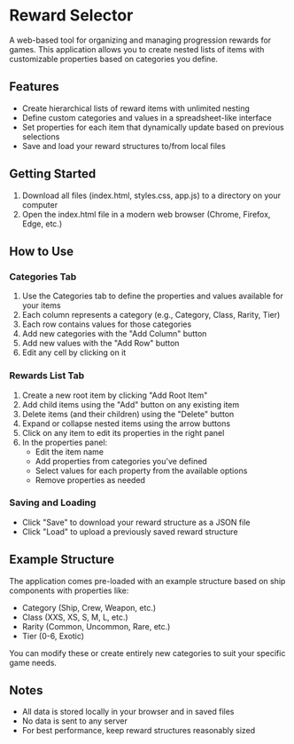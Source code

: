 # Reward Selector

A web-based tool for organizing and managing progression rewards for games. This application allows you to create nested lists of items with customizable properties based on categories you define.

## Features

- Create hierarchical lists of reward items with unlimited nesting
- Define custom categories and values in a spreadsheet-like interface
- Set properties for each item that dynamically update based on previous selections
- Save and load your reward structures to/from local files

## Getting Started

1. Download all files (index.html, styles.css, app.js) to a directory on your computer
2. Open the index.html file in a modern web browser (Chrome, Firefox, Edge, etc.)

## How to Use

### Categories Tab

1. Use the Categories tab to define the properties and values available for your items
2. Each column represents a category (e.g., Category, Class, Rarity, Tier)
3. Each row contains values for those categories
4. Add new categories with the "Add Column" button
5. Add new values with the "Add Row" button
6. Edit any cell by clicking on it

### Rewards List Tab

1. Create a new root item by clicking "Add Root Item"
2. Add child items using the "Add" button on any existing item
3. Delete items (and their children) using the "Delete" button
4. Expand or collapse nested items using the arrow buttons
5. Click on any item to edit its properties in the right panel
6. In the properties panel:
   - Edit the item name
   - Add properties from categories you've defined
   - Select values for each property from the available options
   - Remove properties as needed

### Saving and Loading

- Click "Save" to download your reward structure as a JSON file
- Click "Load" to upload a previously saved reward structure

## Example Structure

The application comes pre-loaded with an example structure based on ship components with properties like:
- Category (Ship, Crew, Weapon, etc.)
- Class (XXS, XS, S, M, L, etc.)
- Rarity (Common, Uncommon, Rare, etc.)
- Tier (0-6, Exotic)

You can modify these or create entirely new categories to suit your specific game needs.

## Notes

- All data is stored locally in your browser and in saved files
- No data is sent to any server
- For best performance, keep reward structures reasonably sized 